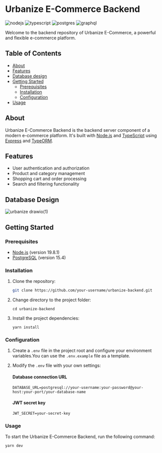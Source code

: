 # Urbanize E-Commerce Backend

![nodejs](https://img.shields.io/badge/Node.js-43853D?style=for-the-badge&logo=node.js&logoColor=white)
![typescript](https://img.shields.io/badge/TypeScript-007ACC?style=for-the-badge&logo=typescript&logoColor=white)
![postgres](https://img.shields.io/badge/PostgreSQL-316192?style=for-the-badge&logo=postgresql&logoColor=white)
![graphql](https://img.shields.io/badge/GraphQL-E10098.svg?style=for-the-badge&logo=GraphQL&logoColor=white)

Welcome to the backend repository of Urbanize E-Commerce, a powerful and flexible e-commerce platform.

## Table of Contents

- [About](#about)
- [Features](#features)
- [Database design](#database-design)
- [Getting Started](#getting-started)
  - [Prerequisites](#prerequisites)
  - [Installation](#installation)
  - [Configuration](#configuration)
- [Usage](#usage)

## About

Urbanize E-Commerce Backend is the backend server component of a modern e-commerce platform. It's built with [Node.js](https://nodejs.org/) and [TypeScript](https://www.typescriptlang.org/) using [Express](https://expressjs.com/) and [TypeORM](https://typeorm.io/).

## Features

- User authentication and authorization
- Product and category management
- Shopping cart and order processing
- Search and filtering functionality

## Database Design

![urbanize drawio(1)](https://github.com/xAdvitya/urbanize-backend/assets/54709416/617095be-6e9b-4a20-aab1-10688cba1661)

## Getting Started

### Prerequisites

- [Node.js](https://nodejs.org/) (version 19.8.1)
- [PostgreSQL](https://www.postgresql.org/) (version 15.4)

### Installation

1. Clone the repository:

   ```bash
   git clone https://github.com/your-username/urbanize-backend.git
   ```

2. Change directory to the project folder:

   ```
   cd urbanize-backend
   ```

3. Install the project dependencies:
   ```
   yarn install
   ```

### Configuration

1. Create a `.env` file in the project root and configure your environment variables.You can use the `.env.example` file as a template.

2. Modify the `.env` file with your own settings:

   #### Database connection URL

   `DATABASE_URL=postgresql://your-username:your-password@your-host:your-port/your-database-name`

   #### JWT secret key

   `JWT_SECRET=your-secret-key`

### Usage

To start the Urbanize E-Commerce Backend, run the following command:

`yarn dev`
